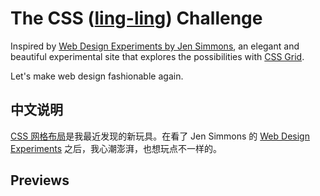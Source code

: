 # The CSS ([ling-ling](https://www.urbandictionary.com/define.php?term=Ling%20Ling)) Challenge

Inspired by [Web Design Experiments by Jen Simmons](https://labs.jensimmons.com/), an elegant and beautiful experimental site that explores the possibilities with [CSS Grid](https://developer.mozilla.org/en-US/docs/Web/CSS/CSS_Grid_Layout). 

Let's make web design fashionable again. 

## 中文说明

[CSS 网格布局](https://developer.mozilla.org/zh-CN/docs/Web/CSS/CSS_Grid_Layout)是我最近发现的新玩具。在看了 Jen Simmons 的 [Web Design Experiments](https://labs.jensimmons.com/) 之后，我心潮澎湃，也想玩点不一样的。

## Previews


